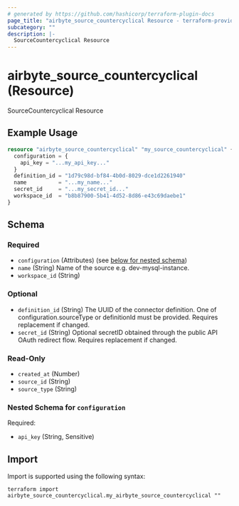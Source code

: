 ```yaml
---
# generated by https://github.com/hashicorp/terraform-plugin-docs
page_title: "airbyte_source_countercyclical Resource - terraform-provider-airbyte"
subcategory: ""
description: |-
  SourceCountercyclical Resource
---
```


# airbyte_source_countercyclical (Resource)

SourceCountercyclical Resource

## Example Usage

```terraform
resource "airbyte_source_countercyclical" "my_source_countercyclical" {
  configuration = {
    api_key = "...my_api_key..."
  }
  definition_id = "1d79c98d-bf84-4b0d-8029-dce1d2261940"
  name          = "...my_name..."
  secret_id     = "...my_secret_id..."
  workspace_id  = "b8b87900-5b41-4d52-8d86-e43c69daebe1"
}
```

<!-- schema generated by tfplugindocs -->
## Schema

### Required

- `configuration` (Attributes) (see [below for nested schema](#nestedatt--configuration))
- `name` (String) Name of the source e.g. dev-mysql-instance.
- `workspace_id` (String)

### Optional

- `definition_id` (String) The UUID of the connector definition. One of configuration.sourceType or definitionId must be provided. Requires replacement if changed.
- `secret_id` (String) Optional secretID obtained through the public API OAuth redirect flow. Requires replacement if changed.

### Read-Only

- `created_at` (Number)
- `source_id` (String)
- `source_type` (String)

<a id="nestedatt--configuration"></a>
### Nested Schema for `configuration`

Required:

- `api_key` (String, Sensitive)

## Import

Import is supported using the following syntax:

```shell
terraform import airbyte_source_countercyclical.my_airbyte_source_countercyclical ""
```
